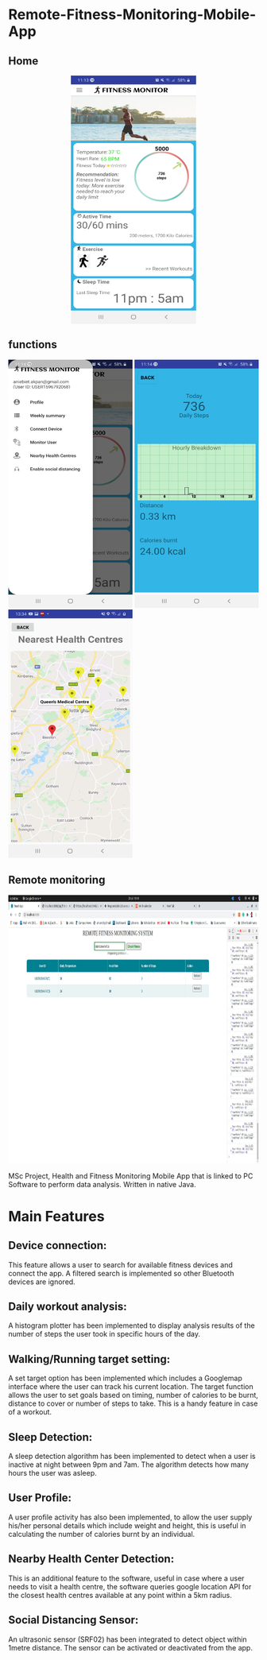 # Remote-Fitness-Monitoring-Mobile-App

## Home
<img src="screenshots/new_home.jpg" alt="home" width="250" height="500" style="display: block; margin-left: auto; margin-right: auto; width: 50%;"/>

## functions
<img src="screenshots/new_slider.jpg" alt="slider" width="250" height="500"/>
<img src="screenshots/new_daily_analysis.jpg" alt="daily_analysis" width="250" height="500"/>
<img src="screenshots/nearest_health_centers.jpg" alt="health centres" width="250" height="500"/>

## Remote monitoring
<img src="screenshots/web_app_1.png" alt="web app" width="1080" height="540"/>

MSc Project, Health and Fitness Monitoring Mobile App that is linked to PC Software to perform data analysis. Written in native Java.

# Main Features 
## Device connection: 
This feature allows a user to search for available fitness devices
and connect the app. A filtered search is implemented so other Bluetooth devices are
ignored.
## Daily workout analysis: 
A histogram plotter has been implemented to display
analysis results of the number of steps the user took in specific hours of the day.
## Walking/Running target setting: 
A set target option has been implemented which
includes a Googlemap interface where the user can track his current location. The
target function allows the user to set goals based on timing, number of calories to be
burnt, distance to cover or number of steps to take. This is a handy feature in case of a
workout.
## Sleep Detection: 
A sleep detection algorithm has been implemented to detect when
a user is inactive at night between 9pm and 7am. The algorithm detects how many
hours the user was asleep.
## User Profile: 
A user profile activity has also been implemented, to allow the user
supply his/her personal details which include weight and height, this is useful in
calculating the number of calories burnt by an individual.
## Nearby Health Center Detection: 
This is an additional feature to the software,
useful in case where a user needs to visit a health centre, the software queries google
location API for the closest health centres available at any point within a 5km radius.
## Social Distancing Sensor: 
An ultrasonic sensor (SRF02) has been integrated to detect object within 1metre distance. The sensor can be activated or deactivated from the app.
